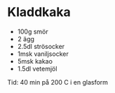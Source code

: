 # Kladdkaka

* 100g smör
* 2 ägg
* 2.5dl strösocker
* 1msk vaniljsocker
* 5msk kakao
* 1.5dl vetemjöl

Tid: 40 min på 200 C i en glasform

